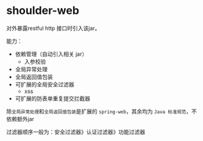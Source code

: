 # shoulder-web

对外暴露restful http 接口时引入该jar。

能力：
- 依赖管理（自动引入相关 jar）
    - 入参校验
- 全局异常处理
- 全局返回值包装
- 可扩展的全局安全过滤器
    - xss
- 可扩展的防表单重复提交拦截器

除`全局异常处理`和`全局返回值包装`是扩展的 `spring-web`，其余均为 `Java 标准规范`，不依赖额外jar


过滤器顺序一般为：安全过滤器》认证过滤器》功能过滤器
